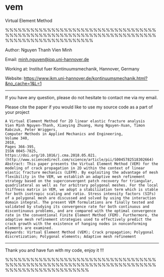 # vem
Virtual Element Method 

%%%%%%%%%%%%%%%%%%%%%%%%%%%%%%%%%%%%%%%%%%%%%%%%%%%%%%%%%%%%%%%%%%%%%%%%%%%%%%%%%%%%%%%%%%%%% 

 Author: Nguyen Thanh Vien Minh 

 Email: minh.nguyen@iop.uni-hannover.de 

 Working at: Institut fuer Kontinuumsmechanik, Hannover, Germany 

 Website: https://www.ikm.uni-hannover.de/kontinuumsmechanik.html?&no_cache=1&L=1 

 ------------------------------------------------------------------------------------------ 

 If you have any question, please do not hesitate to contact me via my email. 

 Please cite the paper if you would like to use my source code as a part of your project 


	A Virtual Element Method for 2D linear elastic fracture analysis
	Vien Minh Nguyen-Thanh, Xiaoying Zhuang, Hung Nguyen-Xuan, Timon Rabczuk, Peter Wriggers,
	Computer Methods in Applied Mechanics and Engineering,
	Volume 340,
	2018,
	Pages 366-395,
	ISSN 0045-7825,
	https://doi.org/10.1016/j.cma.2018.05.021.
	(http://www.sciencedirect.com/science/article/pii/S0045782518302664)
	Abstract: This paper presents the Virtual Element Method (VEM) for the modeling of crack propagation in 2D within the context of linear elastic fracture mechanics (LEFM). By exploiting the advantage of mesh flexibility in the VEM, we establish an adaptive mesh refinement strategy based on the superconvergent patch recovery for triangular, quadrilateral as well as for arbitrary polygonal meshes. For the local stiffness matrix in VEM, we adopt a stabilization term which is stable for both isotropic scaling and ratio. Stress intensity factors (SIFs) of a polygonal mesh are discussed and solved by using the interaction domain integral. The present VEM formulations are finally tested and validated by studying its convergence rate for both continuous and discontinuous problems, and are compared with the optimal convergence rate in the conventional Finite Element Method (FEM). Furthermore, the adaptive mesh refinement strategies used to effectively predict the crack growth with the existence of hanging nodes in nonconforming elements are examined.
	Keywords: Virtual Element Method (VEM); Crack propagation; Polygonal discretization; Polygonal elements; Adaptive mesh refinement
------------------------------------------------------------------------------------------ 

Thank you and have fun with my code, enjoy it !!! 

%%%%%%%%%%%%%%%%%%%%%%%%%%%%%%%%%%%%%%%%%%%%%%%%%%%%%%%%%%%%%%%%%%%%%%%%%%%%%%%%%%%%%%%%%%%% 

